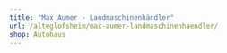 ```yaml
---
title: "Max Aumer - Landmaschinenhändler"
url: /alteglofsheim/max-aumer-landmaschinenhaendler/
shop: Autohaus
---
```

